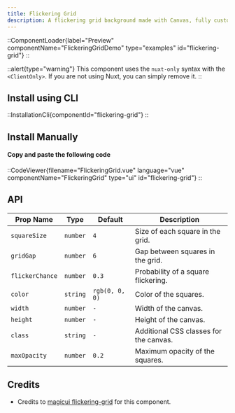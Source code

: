 ```yaml
---
title: Flickering Grid
description: A flickering grid background made with Canvas, fully customizable using Tailwind CSS.
---
```


::ComponentLoader{label="Preview" componentName="FlickeringGridDemo" type="examples" id="flickering-grid"}
::

::alert{type="warning"}
This component uses the `nuxt-only` syntax with the `<ClientOnly>`. If you are not using Nuxt, you can simply remove it.
::

## Install using CLI

::InstallationCli{componentId="flickering-grid"}
::

## Install Manually

#### Copy and paste the following code

::CodeViewer{filename="FlickeringGrid.vue" language="vue" componentName="FlickeringGrid" type="ui" id="flickering-grid"}
::

## API

| Prop Name       | Type     | Default        | Description                            |
| --------------- | -------- | -------------- | -------------------------------------- |
| `squareSize`    | `number` | `4`            | Size of each square in the grid.       |
| `gridGap`       | `number` | `6`            | Gap between squares in the grid.       |
| `flickerChance` | `number` | `0.3`          | Probability of a square flickering.    |
| `color`         | `string` | `rgb(0, 0, 0)` | Color of the squares.                  |
| `width`         | `number` | `-`            | Width of the canvas.                   |
| `height`        | `number` | `-`            | Height of the canvas.                  |
| `class`         | `string` | `-`            | Additional CSS classes for the canvas. |
| `maxOpacity`    | `number` | `0.2`          | Maximum opacity of the squares.        |

## Credits

- Credits to [magicui flickering-grid](https://magicui.design/docs/components/flickering-grid) for this component.
